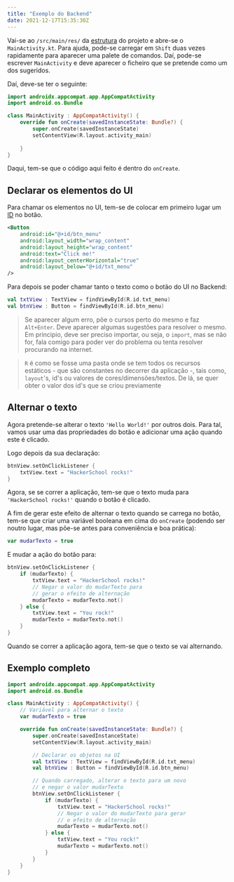 ```yaml
---
title: "Exemplo do Backend"
date: 2021-12-17T15:35:30Z
---
```


Vai-se ao `/src/main/res/` da [estrutura](../estrutura) do projeto e abre-se o `MainActivity.kt`.
Para ajuda, pode-se carregar em `Shift` duas vezes rapidamente para aparecer uma palete de comandos. Daí, pode-se escrever `MainActivity` e deve aparecer o ficheiro que se pretende como um dos sugeridos.

Daí, deve-se ter o seguinte:
```kotlin
import androidx.appcompat.app.AppCompatActivity
import android.os.Bundle

class MainActivity : AppCompatActivity() {
    override fun onCreate(savedInstanceState: Bundle?) {
        super.onCreate(savedInstanceState)
        setContentView(R.layout.activity_main)
        
    }
}
```

Daqui, tem-se que o código aqui feito é dentro do `onCreate`.

## Declarar os elementos do UI
Para chamar os elementos no UI, tem-se de colocar em primeiro lugar um [ID](../id) no botão.
```xml
<Button
    android:id="@+id/btn_menu"
    android:layout_width="wrap_content"
    android:layout_height="wrap_content"
    android:text="Click me!"
    android:layout_centerHorizontal="true"
    android:layout_below="@+id/txt_menu"
/>
```

Para depois se poder chamar tanto o texto como o botão do UI no Backend:

```kotlin
val txtView : TextView = findViewById(R.id.txt_menu)
val btnView : Button = findViewById(R.id.btn_menu)
```

> Se aparecer algum erro, põe o cursos perto do mesmo e faz `Alt+Enter`. Deve aparecer algumas sugestões para resolver o mesmo. Em principio, deve ser preciso importar, ou seja, o `import`, mas se não for, fala comigo para poder ver do problema ou tenta resolver procurando na internet.

> `R` é como se fosse uma pasta onde se tem todos os recursos estáticos - que são constantes no decorrer da aplicação -, tais como, `layout`'s, id's ou valores de cores/dimensões/textos. De lá, se quer obter o valor dos id's que se criou previamente

## Alternar o texto
Agora pretende-se alterar o texto `'Hello World!'` por outros dois.
Para tal, vamos usar uma das propriedades do botão e adicionar uma ação quando este é clicado.

Logo depois da sua declaração:
```kotlin
btnView.setOnClickListener {
    txtView.text = "HackerSchool rocks!"
}
```

Agora, se se correr a aplicação, tem-se que o texto muda para `'HackerSchool rocks!'` quando o botão é clicado.

A fim de gerar este efeito de alternar o texto quando se carrega no botão, tem-se que criar uma variável booleana em cima do `onCreate` (podendo ser noutro lugar, mas põe-se antes para conveniência e boa prática):
```kotlin
var mudarTexto = true
```

E mudar a ação do botão para:
```kotlin
btnView.setOnClickListener {
    if (mudarTexto) {
        txtView.text = "HackerSchool rocks!"
        // Negar o valor do mudarTexto para 
        // gerar o efeito de alternação
        mudarTexto = mudarTexto.not()
    } else {
        txtView.text = "You rock!"
        mudarTexto = mudarTexto.not()
    }
}
```

Quando se correr a aplicação agora, tem-se que o texto se vai alternando.

## Exemplo completo
```kotlin
import androidx.appcompat.app.AppCompatActivity
import android.os.Bundle

class MainActivity : AppCompatActivity() {
    // Variável para alternar o texto
    var mudarTexto = true

    override fun onCreate(savedInstanceState: Bundle?) {
        super.onCreate(savedInstanceState)
        setContentView(R.layout.activity_main)

        // Declarar os objetos na UI
        val txtView : TextView = findViewById(R.id.txt_menu)
        val btnView : Button = findViewById(R.id.btn_menu)

        // Quando carregado, alterar o texto para um novo
        // e negar o valor mudarTexto
        btnView.setOnClickListener {
            if (mudarTexto) {
                txtView.text = "HackerSchool rocks!"
                // Negar o valor do mudarTexto para gerar 
                // o efeito de alternação
                mudarTexto = mudarTexto.not()
            } else {
                txtView.text = "You rock!"
                mudarTexto = mudarTexto.not()
            }
        }
    }
}
```